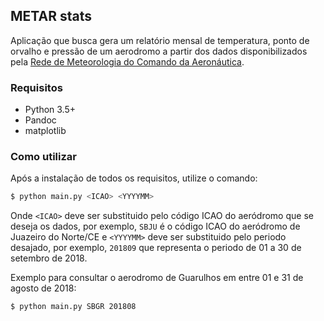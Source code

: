 ## METAR stats

Aplicação que busca gera um relatório mensal de temperatura, ponto de orvalho e pressão de um aerodromo a partir dos dados disponibilizados pela [Rede de Meteorologia do Comando da Aeronáutica](https://www.redemet.aer.mil.br/). 


### Requisitos
- Python 3.5+
- Pandoc
- matplotlib

### Como utilizar
Após a instalação de todos os requisitos, utilize o comando:
```bash
$ python main.py <ICAO> <YYYYMM>
```

Onde `<ICAO>` deve ser substituido pelo código ICAO do aeródromo que se deseja os dados, por exemplo, `SBJU` é o código ICAO do aeródromo de Juazeiro do Norte/CE e `<YYYYMM>` deve ser substituido pelo periodo desajado, por exemplo, `201809` que representa o periodo de 01 a 30 de setembro de 2018.

Exemplo para consultar o aerodromo de Guarulhos em entre 01 e 31 de agosto de 2018:
```bash
$ python main.py SBGR 201808
```
